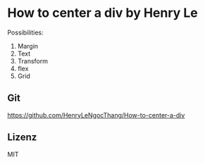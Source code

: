 # How to center a div by Henry Le

Possibilities:
1. Margin
2. Text
3. Transform
4. flex
5. Grid

## Git
https://github.com/HenryLeNgocThang/How-to-center-a-div

## Lizenz
MIT